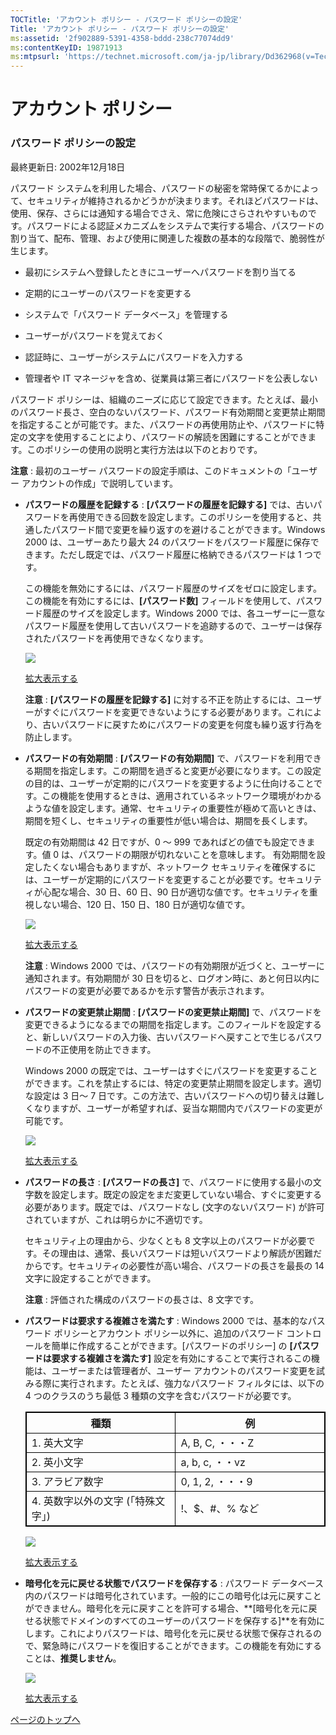 ```yaml
---
TOCTitle: 'アカウント ポリシー ‐ パスワード ポリシーの設定'
Title: 'アカウント ポリシー ‐ パスワード ポリシーの設定'
ms:assetid: '2f902889-5391-4358-bddd-238c77074dd9'
ms:contentKeyID: 19871913
ms:mtpsurl: 'https://technet.microsoft.com/ja-jp/library/Dd362968(v=TechNet.10)'
---
```


アカウント ポリシー
===================

### パスワード ポリシーの設定

最終更新日: 2002年12月18日

パスワード システムを利用した場合、パスワードの秘密を常時保てるかによって、セキュリティが維持されるかどうかが決まります。それほどパスワードは、使用、保存、さらには通知する場合でさえ、常に危険にさらされやすいものです。パスワードによる認証メカニズムをシステムで実行する場合、パスワードの割り当て、配布、管理、および使用に関連した複数の基本的な段階で、脆弱性が生じます。

-   最初にシステムへ登録したときにユーザーへパスワードを割り当てる

-   定期的にユーザーのパスワードを変更する

-   システムで「パスワード データベース」を管理する

-   ユーザーがパスワードを覚えておく

-   認証時に、ユーザーがシステムにパスワードを入力する

-   管理者や IT マネージャを含め、従業員は第三者にパスワードを公表しない

パスワード ポリシーは、組織のニーズに応じて設定できます。たとえば、最小のパスワード長さ、空白のないパスワード、パスワード有効期間と変更禁止期間を指定することが可能です。また、パスワードの再使用防止や、パスワードに特定の文字を使用することにより、パスワードの解読を困難にすることができます。このポリシーの使用の説明と実行方法は以下のとおりです。

**注意** : 最初のユーザー パスワードの設定手順は、このドキュメントの「ユーザー アカウントの作成」で説明しています。

-   **パスワードの履歴を記録する** : **\[パスワードの履歴を記録する\]** では、古いパスワードを再使用できる回数を設定します。このポリシーを使用すると、共通したパスワード間で変更を繰り返すのを避けることができます。Windows 2000 は、ユーザーあたり最大 24 のパスワードをパスワード履歴に保存できます。ただし既定では、パスワード履歴に格納できるパスワードは 1 つです。

    この機能を無効にするには、パスワード履歴のサイズをゼロに設定します。この機能を有効にするには、**\[パスワード数\]** フィールドを使用して、パスワード履歴のサイズを設定します。Windows 2000 では、各ユーザーに一意なパスワード履歴を使用して古いパスワードを追跡するので、ユーザーは保存されたパスワードを再使用できなくなります。

    ![](images/Dd362968.w2kab011s(ja-jp,TechNet.10).gif)

    [拡大表示する](https://technet.microsoft.com/ja-jp/dd362968.w2kab011(ja-jp,technet.10).gif)

    **注意** : **\[パスワードの履歴を記録する\]** に対する不正を防止するには、ユーザーがすぐにパスワードを変更できないようにする必要があります。これにより、古いパスワードに戻すためにパスワードの変更を何度も繰り返す行為を防止します。

-   **パスワードの有効期間** : **\[パスワードの有効期間\]** で、パスワードを利用できる期間を指定します。この期間を過ぎると変更が必要になります。この設定の目的は、ユーザーが定期的にパスワードを変更するように仕向けることです。この機能を使用するときは、適用されているネットワーク環境がわかるような値を設定します。通常、セキュリティの重要性が極めて高いときは、期間を短くし、セキュリティの重要性が低い場合は、期間を長くします。

    既定の有効期間は 42 日ですが、0 ～ 999 であればどの値でも設定できます。値 0 は、パスワードの期限が切れないことを意味します。 有効期間を設定したくない場合もありますが、ネットワーク セキュリティを確保するには、ユーザーが定期的にパスワードを変更することが必要です。セキュリティが心配な場合、30 日、60 日、90 日が適切な値です。セキュリティを重視しない場合、120 日、150 日、180 日が適切な値です。

    ![](images/Dd362968.w2kab012s(ja-jp,TechNet.10).gif)

    [拡大表示する](https://technet.microsoft.com/ja-jp/dd362968.w2kab012(ja-jp,technet.10).gif)

    **注意** : Windows 2000 では、パスワードの有効期限が近づくと、ユーザーに通知されます。有効期間が 30 日を切ると、ログオン時に、あと何日以内にパスワードの変更が必要であるかを示す警告が表示されます。

-   **パスワードの変更禁止期間** : **\[パスワードの変更禁止期間\]** で、パスワードを変更できるようになるまでの期間を指定します。このフィールドを設定すると、新しいパスワードの入力後、古いパスワードへ戻すことで生じるパスワードの不正使用を防止できます。

    Windows 2000 の既定では、ユーザーはすぐにパスワードを変更することができます。これを禁止するには、特定の変更禁止期間を設定します。適切な設定は 3 日～ 7 日です。この方法で、古いパスワードへの切り替えは難しくなりますが、ユーザーが希望すれば、妥当な期間内でパスワードの変更が可能です。

    ![](images/Dd362968.w2kab013s(ja-jp,TechNet.10).gif)

    [拡大表示する](https://technet.microsoft.com/ja-jp/dd362968.w2kab013(ja-jp,technet.10).gif)

-   **パスワードの長さ** : **\[パスワードの長さ\]** で、パスワードに使用する最小の文字数を設定します。既定の設定をまだ変更していない場合、すぐに変更する必要があります。既定では、パスワードなし (文字のないパスワード) が許可されていますが、これは明らかに不適切です。

    セキュリティ上の理由から、少なくとも 8 文字以上のパスワードが必要です。その理由は、通常、長いパスワードは短いパスワードより解読が困難だからです。セキュリティの必要性が高い場合、パスワードの長さを最長の 14 文字に設定することができます。

    **注意** : 評価された構成のパスワードの長さは、8 文字です。

-   **パスワードは要求する複雑さを満たす** : Windows 2000 では、基本的なパスワード ポリシーとアカウント ポリシー以外に、追加のパスワード コントロールを簡単に作成することができます。\[パスワードのポリシー\] の **\[パスワードは要求する複雑さを満たす\]** 設定を有効にすることで実行されるこの機能は、ユーザーまたは管理者が、ユーザー アカウントのパスワード変更を試みる際に実行されます。たとえば、強力なパスワード フィルタには、以下の 4 つのクラスのうち最低 3 種類の文字を含むパスワードが必要です。

 
    <table style="border:1px solid black;">
    <colgroup>
    <col width="50%" />
    <col width="50%" />
    </colgroup>
    <thead>
    <tr class="header">
    <th style="border:1px solid black;" >種類</th>
    <th style="border:1px solid black;" >例</th>
    </tr>
    </thead>
    <tbody>
    <tr class="odd">
    <td style="border:1px solid black;">1. 英大文字</td>
    <td style="border:1px solid black;">A, B, C, ・・・Z</td>
    </tr>
    <tr class="even">
    <td style="border:1px solid black;">2. 英小文字</td>
    <td style="border:1px solid black;">a, b, c, ・・vz</td>
    </tr>
    <tr class="odd">
    <td style="border:1px solid black;">3. アラビア数字</td>
    <td style="border:1px solid black;">0, 1, 2, ・・・9</td>
    </tr>
    <tr class="even">
    <td style="border:1px solid black;">4. 英数字以外の文字 (「特殊文字」)</td>
    <td style="border:1px solid black;">!、$、#、% など</td>
    </tr>
    </tbody>
    </table>
  
    ![](images/Dd362968.w2kab014s(ja-jp,TechNet.10).gif)
  
    [拡大表示する](https://technet.microsoft.com/ja-jp/dd362968.w2kab014(ja-jp,technet.10).gif)
  
-   **暗号化を元に戻せる状態でパスワードを保存する** : パスワード データベース内のパスワードは暗号化されています。一般的にこの暗号化は元に戻すことができません。暗号化を元に戻すことを許可する場合、**\[暗号化を元に戻せる状態でドメインのすべてのユーザーのパスワードを保存する\]**を有効にします。これによりパスワードは、暗号化を元に戻せる状態で保存されるので、緊急時にパスワードを復旧することができます。この機能を有効にすることは、**推奨しません**。
  
    ![](images/Dd362968.w2kab015s(ja-jp,TechNet.10).gif)
  
    [拡大表示する](https://technet.microsoft.com/ja-jp/dd362968.w2kab015(ja-jp,technet.10).gif)
  
[](#mainsection)[ページのトップへ](#mainsection)
